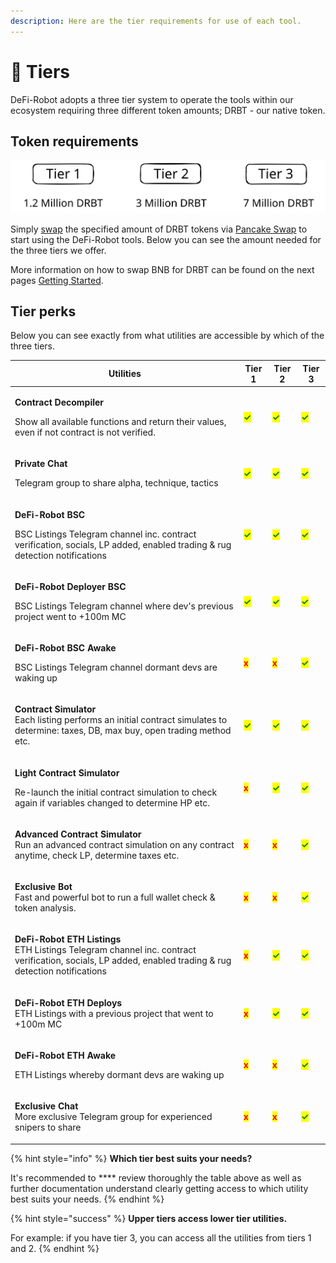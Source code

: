 ```yaml
---
description: Here are the tier requirements for use of each tool.
---
```


# 🔑 Tiers

DeFi-Robot adopts a three tier system to operate the tools within our ecosystem requiring three different token amounts; DRBT - our native token.

## Token requirements

<img src="../../.gitbook/assets/file.drawing (8).svg" alt="" class="gitbook-drawing">

Simply [swap](https://pancakeswap.finance/swap?outputCurrency=0x1a0ffdb73dd942f999fcdc4ecddcadb4c7e0b592\&chainId=56) the specified amount of DRBT tokens via [Pancake Swap](https://pancakeswap.finance/swap?outputCurrency=0x1a0ffdb73dd942f999fcdc4ecddcadb4c7e0b592\&chainId=56) to start using the DeFi-Robot tools. Below you can see the amount needed for the three tiers we offer.&#x20;

More information on how to swap BNB for DRBT can be found on the next pages [Getting Started](../../getting-started/).

## Tier perks

Below you can see exactly from what utilities are accessible by which of the three tiers.

| Utilities                                                                                                                                                                                           | Tier 1                                  | Tier 2                                  | Tier 3                                  |
| --------------------------------------------------------------------------------------------------------------------------------------------------------------------------------------------------- | --------------------------------------- | --------------------------------------- | --------------------------------------- |
| <p><strong>Contract Decompiler</strong></p><p>Show all available functions and return their values, even if not contract is not verified.</p>                                                       | <mark style="color:green;">**✓**</mark> | <mark style="color:green;">**✓**</mark> | <mark style="color:green;">**✓**</mark> |
| <p><strong>Private Chat</strong> </p><p>Telegram group to share alpha, technique, tactics</p>                                                                                                       | <mark style="color:green;">**✓**</mark> | <mark style="color:green;">**✓**</mark> | <mark style="color:green;">**✓**</mark> |
| <p><strong>DeFi-Robot BSC</strong> </p><p>BSC Listings Telegram channel inc. contract verification, socials, LP added, enabled trading &#x26; rug detection notifications</p>                       | <mark style="color:green;">**✓**</mark> | <mark style="color:green;">**✓**</mark> | <mark style="color:green;">**✓**</mark> |
| <p><strong>DeFi-Robot Deployer</strong> <strong>BSC</strong></p><p>BSC Listings Telegram channel where dev's previous project  went to +100m MC</p>                                                 | <mark style="color:green;">**✓**</mark> | <mark style="color:green;">**✓**</mark> | <mark style="color:green;">**✓**</mark> |
| <p><strong>DeFi-Robot BSC Awake</strong></p><p>BSC Listings Telegram channel dormant devs are waking up</p>                                                                                         | <mark style="color:red;">**x**</mark>   | <mark style="color:red;">**x**</mark>   | <mark style="color:green;">**✓**</mark> |
| <p><strong>Contract Simulator</strong><br><strong></strong>Each listing performs an initial contract simulates to determine: taxes, DB, max buy, open trading method etc.</p>                       | <mark style="color:green;">**✓**</mark> | <mark style="color:green;">**✓**</mark> | <mark style="color:green;">**✓**</mark> |
| <p><strong>Light Contract Simulator</strong></p><p>Re-launch the initial contract simulation to check again if variables changed to determine HP etc.</p>                                           | <mark style="color:red;">**x**</mark>   | <mark style="color:green;">**✓**</mark> | <mark style="color:green;">**✓**</mark> |
| <p><strong>Advanced Contract Simulator</strong><br><strong></strong>Run an advanced contract simulation on any contract anytime, check LP, determine taxes etc. </p>                                | <mark style="color:red;">**x**</mark>   | <mark style="color:red;">**x**</mark>   | <mark style="color:green;">**✓**</mark> |
| <p><strong>Exclusive Bot</strong> <br><strong></strong>Fast and powerful bot to run a full wallet check &#x26; token analysis.</p>                                                                  | <mark style="color:red;">**x**</mark>   | <mark style="color:red;">**x**</mark>   | <mark style="color:green;">**✓**</mark> |
| <p><strong>DeFi-Robot ETH Listings</strong><br><strong></strong>ETH Listings Telegram channel inc. contract verification, socials, LP added, enabled trading &#x26; rug detection notifications</p> | <mark style="color:red;">**x**</mark>   | <mark style="color:green;">**✓**</mark> | <mark style="color:green;">**✓**</mark> |
| <p><strong>DeFi-Robot ETH Deploys</strong><br>ETH Listings with a previous project that went to +100m MC</p>                                                                                        | <mark style="color:red;">**x**</mark>   | <mark style="color:green;">**✓**</mark> | <mark style="color:green;">**✓**</mark> |
| <p><strong>DeFi-Robot ETH Awake</strong></p><p>ETH Listings whereby dormant devs are waking up</p>                                                                                                  | <mark style="color:red;">**x**</mark>   | <mark style="color:red;">**x**</mark>   | <mark style="color:green;">**✓**</mark> |
| <p><strong>Exclusive Chat</strong><br><strong></strong>More exclusive Telegram group for experienced snipers to share</p>                                                                           | <mark style="color:red;">**x**</mark>   | <mark style="color:red;">**x**</mark>   | <mark style="color:green;">**✓**</mark> |

{% hint style="info" %}
**Which tier best suits your needs?**

It's recommended to **** review thoroughly the table above as well as further documentation understand clearly getting access to which utility best suits your needs.
{% endhint %}

{% hint style="success" %}
**Upper tiers access lower tier utilities.**

For example: if you have tier 3, you can access all the utilities from tiers 1 and 2.
{% endhint %}
